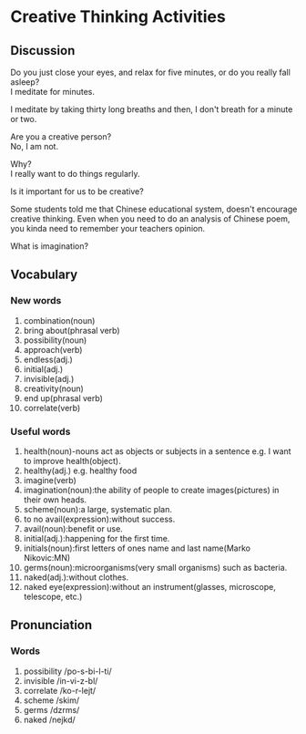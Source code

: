 # Creative Thinking Activities
## Discussion
Do you just close your eyes, and relax for five minutes, or do you really fall asleep?  
I meditate for minutes.  

I meditate by taking thirty long breaths and then, I don't breath for a minute or two. 

Are you a creative person?  
No, I am not.  

Why?  
I really want to do things regularly.  

Is it important for us to be creative?  

Some students told me that Chinese educational system, doesn't encourage creative thinking. Even when you need to do an analysis of Chinese poem, you kinda need to remember your teachers opinion.  

What is imagination?  



## Vocabulary
### New words
1. combination(noun)
1. bring about(phrasal verb)
1. possibility(noun)
1. approach(verb)
1. endless(adj.)
1. initial(adj.)
1. invisible(adj.)
1. creativity(noun)
1. end up(phrasal verb)
1. correlate(verb)

### Useful words
1. health(noun)-nouns act as objects or subjects in a sentence e.g. I want to improve health(object).
1. healthy(adj.) e.g. healthy food
1. imagine(verb)
1. imagination(noun):the ability of people to create images(pictures) in their own heads.
1. scheme(noun):a large, systematic plan.
1. to no avail(expression):without success.
1. avail(noun):benefit or use.
1. initial(adj.):happening for the first time.
1. initials(noun):first letters of ones name and last name(Marko Nikovic:MN)
1. germs(noun):microorganisms(very small organisms) such as bacteria.  
1. naked(adj.):without clothes.
1. naked eye(expression):without an instrument(glasses, microscope, telescope, etc.)

## Pronunciation
### Words
1. possibility /po-s-bi-l-ti/
1. invisible /in-vi-z-bl/
1. correlate /ko-r-lejt/
1. scheme /skim/
1. germs /dzrms/
1. naked /nejkd/
